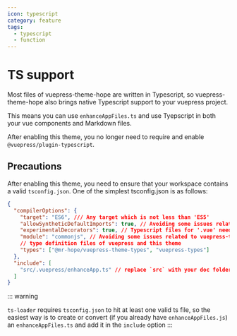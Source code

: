 ```yaml
---
icon: typescript
category: feature
tags:
  - typescript
  - function
---
```


# TS support

Most files of vuepress-theme-hope are written in Typescript, so vuepress-theme-hope also brings native Typescript support to your vuepress project.

This means you can use `enhanceAppFiles.ts` and use Tyepscript in both your vue components and Markdown files.

After enabling this theme, you no longer need to require and enable `@vuepress/plugin-typescript`.

## Precautions

After enabling this theme, you need to ensure that your workspace contains a valid `tsconfig.json`. One of the simplest tsconfig.json is as follows:

```json
{
  "compilerOptions": {
    "target": "ES6", /// Any target which is not less than 'ES5'
    "allowSyntheticDefaultImports": true, // Avoiding some issues related to vuepress-types
    "experimentalDecorators": true, // Typescript files for '.vue' needs this option
    "module": "commonjs", // Avoiding some issues related to vuepress-types
    // type definition files of vuepress and this theme
    "types": ["@mr-hope/vuepress-theme-types", "vuepress-types"]
  },
  "include": [
    "src/.vuepress/enhanceApp.ts" // replace `src` with your doc folder
  ]
}
```

::: warning

`ts-loader` requires `tsconfig.json` to hit at least one valid ts file, so the easiest way is to create or convert (if you already have `enhanceAppFiles.js`) an `enhanceAppFiles.ts` and add it in the `include` option
:::
